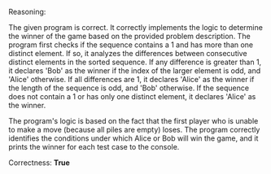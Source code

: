 Reasoning:

The given program is correct. It correctly implements the logic to determine the winner of the game based on the provided problem description. The program first checks if the sequence contains a 1 and has more than one distinct element. If so, it analyzes the differences between consecutive distinct elements in the sorted sequence. If any difference is greater than 1, it declares 'Bob' as the winner if the index of the larger element is odd, and 'Alice' otherwise. If all differences are 1, it declares 'Alice' as the winner if the length of the sequence is odd, and 'Bob' otherwise. If the sequence does not contain a 1 or has only one distinct element, it declares 'Alice' as the winner.

The program's logic is based on the fact that the first player who is unable to make a move (because all piles are empty) loses. The program correctly identifies the conditions under which Alice or Bob will win the game, and it prints the winner for each test case to the console.

Correctness: **True**